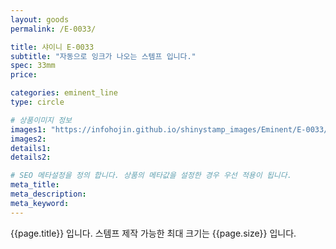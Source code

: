 ```yaml
---
layout: goods
permalink: /E-0033/

title: 샤이니 E-0033
subtitle: "자동으로 잉크가 나오는 스템프 입니다."
spec: 33mm
price: 

categories: eminent_line
type: circle

# 상품이미지 정보
images1: "https://infohojin.github.io/shinystamp_images/Eminent/E-0033/E-0033_1.jpg"
images2:
details1:
details2:    

# SEO 메타설정을 정의 합니다. 상품의 메타값을 설정한 경우 우선 적용이 됩니다.
meta_title: 
meta_description:
meta_keyword:
---
```


{{page.title}} 입니다. 스템프 제작 가능한 최대 크기는 {{page.size}} 입니다.